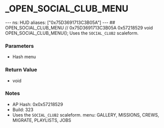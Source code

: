 # _OPEN_SOCIAL_CLUB_MENU

--- ns: HUD aliases: ["0x75D3691713C3B05A"] --- ## OPEN_SOCIAL_CLUB_MENU  // 0x75D3691713C3B05A 0x57218529 void OPEN_SOCIAL_CLUB_MENU();  Uses the `SOCIAL_CLUB2` scaleform.

### Parameters
* Hash menu

### Return Value
* void

### Notes
* AP Hash: 0x0x57218529
* Build: 323
* Uses the `SOCIAL_CLUB2` scaleform.
menu: GALLERY, MISSIONS, CREWS, MIGRATE, PLAYLISTS, JOBS

